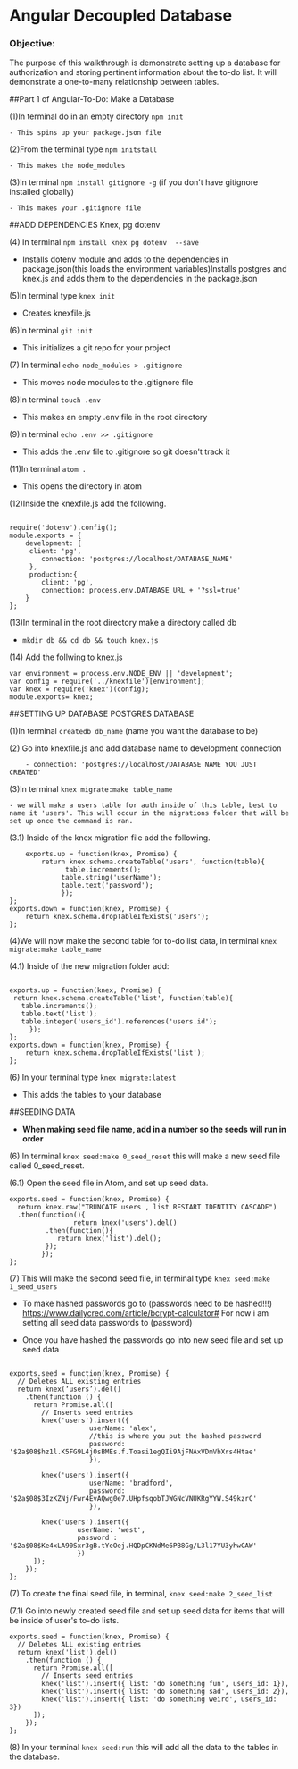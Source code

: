 # Angular Decoupled Database

### Objective:
The purpose of this walkthrough is demonstrate setting up a database for authorization and storing pertinent information about the to-do list. It will demonstrate a one-to-many relationship between tables.  

##Part 1 of Angular-To-Do: Make a Database

(1)In terminal do in an empty directory `npm init`

	- This spins up your package.json file

(2)From the terminal type `npm initstall`

	- This makes the node_modules

(3)In terminal `npm install gitignore -g` (if you don't have gitignore installed globally)

	- This makes your .gitignore file

##ADD DEPENDENCIES Knex, pg dotenv

(4) In terminal `npm install knex pg dotenv  --save`

 - Installs dotenv module and adds to the dependencies in package.json(this loads the environment variables)Installs postgres and knex.js and adds them to the dependencies in the package.json

(5)In terminal type `knex init`

 * Creates knexfile.js

(6)In terminal `git init`

 * This initializes a git repo for your project

(7) In terminal `echo node_modules > .gitignore`

* This moves node modules to the .gitignore file

(8)In terminal `touch .env` 	 

* This makes an empty .env file in the root directory

(9)In terminal `echo .env >> .gitignore`

* This adds the .env file to .gitignore so git doesn't track it

(11)In terminal `atom .`

* This opens the directory in atom

(12)Inside the knexfile.js add the following.  

```

require('dotenv').config();
module.exports = {
  	development: {
   	 client: 'pg',
    	connection: 'postgres://localhost/DATABASE_NAME'
 	 },
 	 production:{
    	client: 'pg',
    	connection: process.env.DATABASE_URL + '?ssl=true'
  	}
};

```



(13)In terminal in the root directory make a directory called db

- `mkdir db && cd db && touch knex.js`

(14) Add the follwing to knex.js

```
var environment = process.env.NODE_ENV || 'development';
var config = require('../knexfile')[environment];
var knex = require('knex')(config);
module.exports= knex;
```

##SETTING UP DATABASE POSTGRES DATABASE

(1)In terminal `createdb db_name` (name you want the database to be)

(2) Go into knexfile.js and add database name to development connection

		- connection: 'postgres://localhost/DATABASE NAME YOU JUST CREATED'

(3)In terminal `knex migrate:make table_name`

	- we will make a users table for auth inside of this table, best to name it 'users'. This will occur in the migrations folder that will be set up once the command is ran.

(3.1) Inside of the knex migration file add the following.

```
	exports.up = function(knex, Promise) {
 		return knex.schema.createTable('users', function(table){
 			  table.increments();
  			 table.string('userName');
			 table.text('password');
 			 });
};
exports.down = function(knex, Promise) {
 	return knex.schema.dropTableIfExists('users');
};

```

(4)We will now make the second table for to-do list data, in terminal `knex migrate:make table_name`

(4.1) Inside of the new migration folder add:

```

exports.up = function(knex, Promise) {
 return knex.schema.createTable('list', function(table){
   table.increments();
   table.text('list');
   table.integer('users_id').references('users.id');
 	 });
};
exports.down = function(knex, Promise) {
 	return knex.schema.dropTableIfExists('list');
};

```

(6) In your terminal type `knex migrate:latest`

- This adds the tables to your database


##SEEDING DATA

- **When making seed file name, add in a number so the seeds will run in order**



(6) In terminal `knex seed:make 0_seed_reset` this will make a new seed file called 0_seed_reset.

(6.1) Open the seed file in Atom, and set up seed data.

```
exports.seed = function(knex, Promise) {
  return knex.raw("TRUNCATE users , list RESTART IDENTITY CASCADE")
  .then(function(){
    			return knex('users').del()
   		 .then(function(){
      		return knex('list').del();
  	 	 });
 	 	});
};
```


(7) This will make the second seed file, in terminal type  `knex seed:make 1_seed_users`

- To make hashed passwords go to (passwords need to be hashed!!!)
https://www.dailycred.com/article/bcrypt-calculator#
For now i am setting all seed data passwords to (password)

- Once you have hashed the passwords go into new seed file and set up seed data

```

exports.seed = function(knex, Promise) {
  // Deletes ALL existing entries
  return knex(‘users’).del()
    .then(function () {
      return Promise.all([
        // Inserts seed entries
        knex('users').insert({
					userName: 'alex',
					//this is where you put the hashed password
					password: '$2a$08$hz1l.K5FG9L4jOsBMEs.f.Toasi1egQIi9AjFNAxVDmVbXrs4Htae'
					}),

        knex('users').insert({
					userName: 'bradford',
					password: '$2a$08$3IzKZNj/Fwr4EvAQwg0e7.UHpfsqobTJWGNcVNUKRgYYW.S49kzrC'
					}),

        knex('users').insert({
				 userName: 'west',
				 password : '$2a$08$Ke4xLA90Sxr3gB.tYeOej.HQDpCKNdMe6PB8Gg/L3l17YU3yhwCAW'
				 })
      ]);
    });
};

```

(7) To create the final seed file, in terminal, `knex seed:make 2_seed_list`

(7.1) Go into newly created seed file and set up seed data for items that will be inside of user's to-do lists.

```
exports.seed = function(knex, Promise) {
  // Deletes ALL existing entries
  return knex('list').del()
    .then(function () {
      return Promise.all([
        // Inserts seed entries
        knex('list').insert({ list: 'do something fun', users_id: 1}),
        knex('list').insert({ list: 'do something sad', users_id: 2}),
        knex('list').insert({ list: 'do something weird', users_id: 3})
      ]);
    });
};
```

(8) In your terminal `knex seed:run` this will add all the data to the tables in the database.
